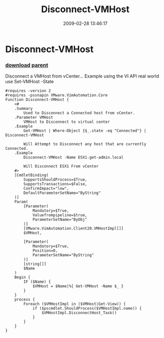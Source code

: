 ﻿---
pid:            901
parent:         900
children:       
poster:         glnsize
title:          Disconnect-VMHost
date:           2009-02-28 13:46:17
description:    Disconnect a VMHost from vCenter…  Example using the VI API real world use Set-VMHost -State
format:         posh
---

# Disconnect-VMHost

### [download](901.ps1) [parent](900.md) 

Disconnect a VMHost from vCenter…  Example using the VI API real world use Set-VMHost -State

```posh
#requires -version 2 
#requires -pssnapin VMware.VimAutomation.Core 
Function Disconnect-VMHost {
    <#
    .Summary
        Used to Disconnect a Connected host from vCenter.
    .Parameter VMHost
        VMHost to Disconnect to virtual center
    .Example
        Get-VMHost | Where-Object {$_.state -eq "Connected"} | Disconnect-VMHost
        
        Will Attempt to Disconnect any host that are currently Connected.
    .Example
        Disconnect-VMHost -Name ESX1.get-admin.local
        
        Will Disconnect ESX1 From vCenter
    #>
    [CmdletBinding(
        SupportsShouldProcess=$True,
	    SupportsTransactions=$False,
	    ConfirmImpact="low",
	    DefaultParameterSetName="ByString"
	)]
    Param(
        [Parameter(
            Mandatory=$True,
            Valuefrompipeline=$true,
            ParameterSetName="ByObj"
        )]
        [VMware.VimAutomation.Client20.VMHostImpl[]]
        $VMHost,
        
        [Parameter(
            Mandatory=$True,
            Position=0,
            ParameterSetName="ByString"
        )]
        [string[]]
        $Name
    )
    Begin {
        IF ($Name) {
            $VMHost = $Name|%{ Get-VMHost -Name $_ }
        }
    }
    process {
        Foreach ($VMHostImpl in ($VMHost|Get-View)) {
            if ($pscmdlet.ShouldProcess($VMHostImpl.name)) {
                $VMHostImpl.DisconnectHost_Task()
            }
        }
    }
}
```
